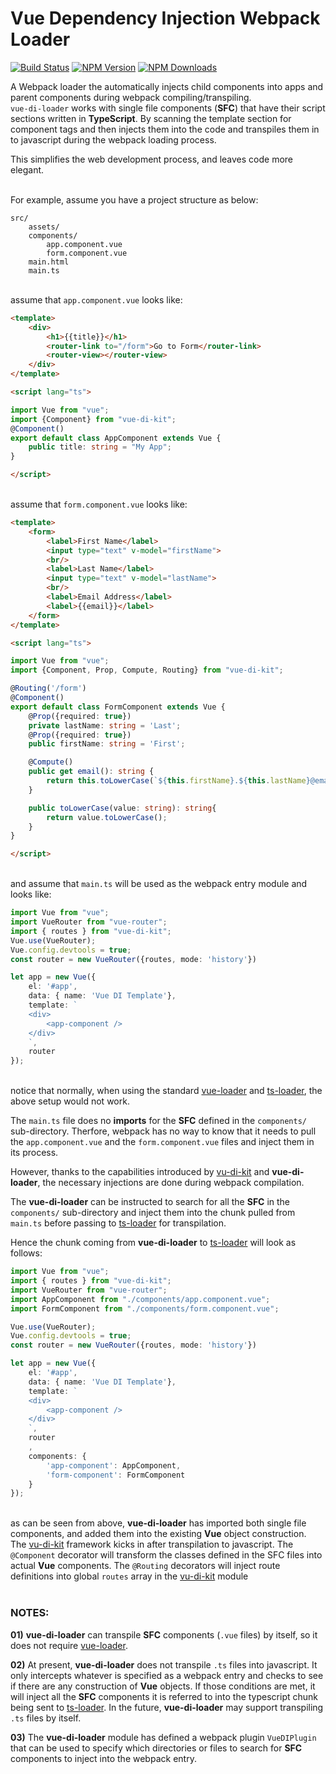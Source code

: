 # Vue Dependency Injection Webpack Loader
[![Build Status](https://api.travis-ci.org/joejukan/vue-di-loader.svg?branch=master)](http://travis-ci.org/joejukan/vue-di-loader)
[![NPM Version](http://img.shields.io/npm/v/vue-di-loader.svg?style=flat)](https://www.npmjs.org/package/vue-di-loader)
[![NPM Downloads](https://img.shields.io/npm/dm/vue-di-loader.svg?style=flat)](https://npmcharts.com/compare/vue-di-loader?minimal=true)

A Webpack loader the automatically injects child components into apps and parent components during webpack compiling/transpiling.<br/>
`vue-di-loader` works with single file components (**SFC**) that have their script sections written in **TypeScript**.  By scanning the template section for component tags and then injects them into the code and transpiles them in to javascript during the webpack loading process.<br/>

This simplifies the web development process, and leaves code more elegant.<br/><br/>

For example, assume you have a project structure as below:<br/>
```
src/
    assets/
    components/
        app.component.vue
        form.component.vue
    main.html
    main.ts
```
<br/>assume that `app.component.vue` looks like:<br/>
```html
<template>
    <div>
        <h1>{{title}}</h1>
        <router-link to="/form">Go to Form</router-link>
        <router-view></router-view>
    </div>
</template>
```
```html
<script lang="ts">
```
```typescript
import Vue from "vue";
import {Component} from "vue-di-kit";
@Component()
export default class AppComponent extends Vue {
    public title: string = "My App";
}
```
```html
</script>
```

<br/>assume that `form.component.vue` looks like:<br/>
```html
<template>
    <form>
        <label>First Name</label>
        <input type="text" v-model="firstName">
        <br/>
        <label>Last Name</label>
        <input type="text" v-model="lastName">
        <br/>
        <label>Email Address</label>
        <label>{{email}}</label>
    </form>
</template>
```
```html
<script lang="ts">
```
```typescript
import Vue from "vue";
import {Component, Prop, Compute, Routing} from "vue-di-kit";

@Routing('/form')
@Component()
export default class FormComponent extends Vue {
    @Prop({required: true})
    private lastName: string = 'Last';
    @Prop({required: true})
    public firstName: string = 'First';

    @Compute()
    public get email(): string {
        return this.toLowerCase(`${this.firstName}.${this.lastName}@email.com`);
    }

    public toLowerCase(value: string): string{
        return value.toLowerCase();
    }
}
```
```html
</script>
```
<br/>and assume that `main.ts` will be used as the webpack entry module and looks like:<br/>
```typescript
import Vue from "vue";
import VueRouter from "vue-router";
import { routes } from "vue-di-kit";
Vue.use(VueRouter);
Vue.config.devtools = true;
const router = new VueRouter({routes, mode: 'history'})

let app = new Vue({
    el: '#app',
    data: { name: 'Vue DI Template'},
    template: `
    <div>
        <app-component />
    </div>
    `,
    router
});
```

<br/>notice that normally, when using the standard [vue-loader](https://www.npmjs.com/package/vue-loader) and [ts-loader](https://www.npmjs.com/package/ts-loader), the above setup would not work.<br/>

The `main.ts` file does no **imports** for the **SFC** defined in the `components/` sub-directory.  Therfore, webpack has no way to know that it needs to pull the `app.component.vue` and the `form.component.vue` files and inject them in its process.<br/>

However, thanks to the capabilities introduced by [vu-di-kit](https://www.npmjs.com/package/vue-di-kit) and **vue-di-loader**, the necessary injections are done during webpack compilation.<br/>

The **vue-di-loader** can be instructed to search for all the **SFC** in the `components/` sub-directory and inject them into the chunk pulled from `main.ts` before passing to [ts-loader](https://www.npmjs.com/package/ts-loader) for transpilation.<br/>

Hence the chunk coming from **vue-di-loader** to [ts-loader](https://www.npmjs.com/package/ts-loader) will look as follows:<br/>
```typescript
import Vue from "vue";
import { routes } from "vue-di-kit";
import VueRouter from "vue-router";
import AppComponent from "./components/app.component.vue";
import FormComponent from "./components/form.component.vue";

Vue.use(VueRouter);
Vue.config.devtools = true;
const router = new VueRouter({routes, mode: 'history'})

let app = new Vue({
    el: '#app',
    data: { name: 'Vue DI Template'},
    template: `
    <div>
        <app-component />
    </div>
    `,
    router
    ,
    components: {
        'app-component': AppComponent,
        'form-component': FormComponent
    }
});
```

<br/>as can be seen from above, **vue-di-loader** has imported both single file components, and added them into the existing **Vue** object construction.<br/>
The [vu-di-kit](https://www.npmjs.com/package/vue-di-kit) framework kicks in after transpilation to javascript.  The `@Component` decorator will transform the classes defined in the SFC files into actual **Vue** components.   The `@Routing` decorators will inject route definitions into global `routes` array in the [vu-di-kit](https://www.npmjs.com/package/vue-di-kit) module<br/><br/>

### NOTES:
**01)** **vue-di-loader** can transpile **SFC** components (`.vue` files) by itself, so it does not require [vue-loader](https://www.npmjs.com/package/vue-loader).<br/>

**02)** At present, **vue-di-loader** does not transpile `.ts` files into javascript.  It only intercepts whatever is specified as a webpack entry and checks to see if there are any construction of **Vue** objects.  If those conditions are met, it will inject all the **SFC** components it is referred to into the typescript chunk being sent to [ts-loader](https://www.npmjs.com/package/ts-loader).  In the future, **vue-di-loader** may support transpiling `.ts` files by itself.<br/>

**03)** The **vue-di-loader** module has defined a webpack plugin `VueDIPlugin` that can be used to specify which directories or files to search for **SFC** components to inject into the webpack entry.<br/><br/>